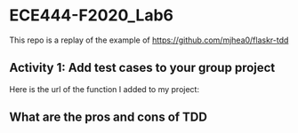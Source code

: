 # ECE444-F2020_Lab6
This repo is a replay of the example of https://github.com/mjhea0/flaskr-tdd

## Activity 1: Add test cases to your group project
Here is the url of the function I added to my project:

## What are the pros and cons of TDD
